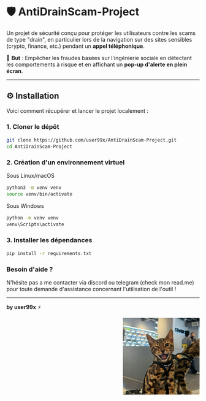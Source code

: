 # 🛡️ AntiDrainScam-Project

Un projet de sécurité conçu pour protéger les utilisateurs contre les scams de type "drain", en particulier lors de la navigation sur des sites sensibles (crypto, finance, etc.) pendant un **appel téléphonique**.

🧠 **But** : Empêcher les fraudes basées sur l'ingénierie sociale en détectant les comportements à risque et en affichant un **pop-up d'alerte en plein écran**.

---

## ⚙️ Installation

Voici comment récupérer et lancer le projet localement :

### 1. Cloner le dépôt

```bash
git clone https://github.com/user99x/AntiDrainScam-Project.git
cd AntiDrainScam-Project
```
### 2. Création d'un environnement virtuel

Sous Linux/macOS 
```bash
python3 -m venv venv
source venv/bin/activate
```

Sous Windows
```bash
python -m venv venv 
venv\Scripts\activate
```

### 3. Installer les dépendances

```bash
pip install -r requirements.txt
```

### Besoin d'aide ?

N'hésite pas a me contacter via discord ou telegram (check mon read.me) pour toute demande d'assistance concernant l'utilisation de l'outil !

---

**by user99x** ⚡

<p align="center">
  <img src="user99x.jpeg" alt="Logo github" width="200" align="right">
</p>
